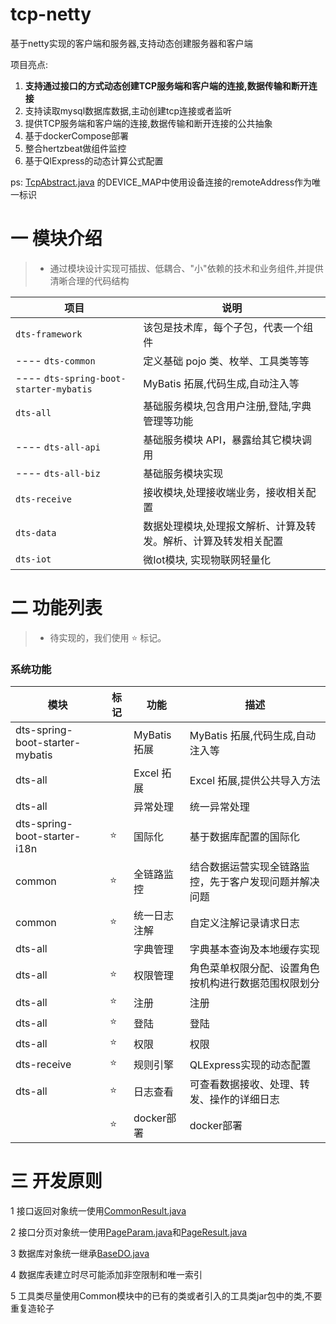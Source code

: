 # tcp-netty

基于netty实现的客户端和服务器,支持动态创建服务器和客户端

项目亮点:
1. **支持通过接口的方式动态创建TCP服务端和客户端的连接,数据传输和断开连接**
2. 支持读取mysql数据库数据,主动创建tcp连接或者监听
3. 提供TCP服务端和客户端的连接,数据传输和断开连接的公共抽象
4. 基于dockerCompose部署
5. 整合hertzbeat做组件监控
6. 基于QlExpress的动态计算公式配置

ps: [TcpAbstract.java](netty%2Fsrc%2Fmain%2Fjava%2Fcom%2Fcn%2Fnetty%2FTcpAbstract.java)
的DEVICE_MAP中使用设备连接的remoteAddress作为唯一标识

# 一 模块介绍

> * 通过模块设计实现可插拔、低耦合、"小"依赖的技术和业务组件,并提供清晰合理的代码结构

| 项目                                     | 说明                               |
|----------------------------------------|----------------------------------|
| `dts-framework`                        | 该包是技术库，每个子包，代表一个组件               |
| ---- `dts-common`                      | 定义基础 pojo 类、枚举、工具类等等             |
| ---- `dts-spring-boot-starter-mybatis` | MyBatis 拓展,代码生成,自动注入等            |
| `dts-all`                              | 基础服务模块,包含用户注册,登陆,字典管理等功能         |
| ---- `dts-all-api`                     | 基础服务模块 API，暴露给其它模块调用             |
| ---- `dts-all-biz`                     | 基础服务模块实现                         |
| `dts-receive`                          | 接收模块,处理接收端业务，接收相关配置              | |
| `dts-data`                             | 数据处理模块,处理报文解析、计算及转发。解析、计算及转发相关配置 |
| `dts-iot`                              | 微Iot模块,    实现物联网轻量化              |

# 二 功能列表
> * 待实现的，我们使用 ⭐️ 标记。

### 系统功能

| 模块                              | 标记 | 功能         | 描述                          |
|---------------------------------|----|------------|-----------------------------|
| dts-spring-boot-starter-mybatis |    | MyBatis 拓展 | MyBatis 拓展,代码生成,自动注入等       |
| dts-all                         |    | Excel 拓展   | Excel 拓展,提供公共导入方法           |
| dts-all                         |    | 异常处理       | 统一异常处理                      |
| dts-spring-boot-starter-i18n    | ⭐️ | 国际化        | 基于数据库配置的国际化                 |
| common                          | ⭐️ | 全链路监控      | 结合数据运营实现全链路监控，先于客户发现问题并解决问题 |
| common                          | ⭐️ | 统一日志注解     | 自定义注解记录请求日志                 |
| dts-all                         |    | 字典管理       | 字典基本查询及本地缓存实现               |
| dts-all                         | ⭐️ | 权限管理       | 角色菜单权限分配、设置角色按机构进行数据范围权限划分  |
| dts-all                         | ⭐️ | 注册         | 注册                          |
| dts-all                         | ⭐️ | 登陆         | 登陆                          |
| dts-all                         | ⭐️ | 权限         | 权限                          |
| dts-receive                     | ⭐️ | 规则引擎       | QLExpress实现的动态配置            |
| dts-all                         | ⭐️ | 日志查看       | 可查看数据接收、处理、转发、操作的详细日志       |
|                                 | ⭐️ | docker部署   | docker部署                    |

# 三 开发原则
1 接口返回对象统一使用[CommonResult.java](common%2Fsrc%2Fmain%2Fjava%2Fchc%2Fdts%2Fcommon%2Fpojo%2FCommonResult.java)

2 接口分页对象统一使用[PageParam.java](common%2Fsrc%2Fmain%2Fjava%2Fchc%2Fdts%2Fcommon%2Fpojo%2FPageParam.java)和[PageResult.java](common%2Fsrc%2Fmain%2Fjava%2Fchc%2Fdts%2Fcommon%2Fpojo%2FPageResult.java)

3 数据库对象统一继承[BaseDO.java](common%2Fsrc%2Fmain%2Fjava%2Fchc%2Fdts%2Fcommon%2Fpojo%2FBaseDO.java)

4 数据库表建立时尽可能添加非空限制和唯一索引

5 工具类尽量使用Common模块中的已有的类或者引入的工具类jar包中的类,不要重复造轮子
